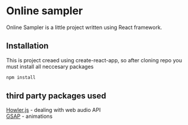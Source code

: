 
# Online sampler

Online Sampler is a little project written using React framework.

## Installation

This is project creaed using create-react-app, so after cloning repo you must install all neccesary packages

```bash
npm install
```

## third party packages used
[Howler.js](https://github.com/goldfire/howler.js#documentation) - dealing with web audio API  
[GSAP](https://greensock.com/docs/v3/GSAP/Tween) - animations

